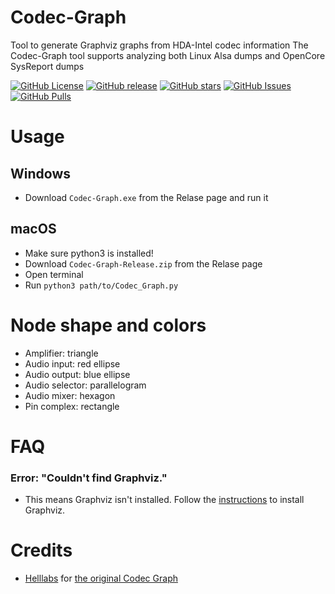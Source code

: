 # Codec-Graph

Tool to generate Graphviz graphs from HDA-Intel codec information
The Codec-Graph tool supports analyzing both Linux Alsa dumps and OpenCore SysReport dumps

[![GitHub License](https://img.shields.io/github/license/Core-i99/Codec-Graph?color=informational)](https://github.com/Core-i99/Codec-Graph/blob/main/LICENSE)
[![GitHub release](https://img.shields.io/github/release/Core-i99/Codec-Graph)](https://GitHub.com/Core-i99/Codec-Graph/releases/)
[![GitHub stars](https://img.shields.io/github/stars/Core-i99/Codec-Graph)](https://GitHub.com/Core-i99/Codec-Graph/stargazers/)
[![GitHub Issues](https://img.shields.io/github/issues/Core-i99/Codec-Graph?color=informational)](https://github.com/Core-i99/Codec-Graph/issues)
[![GitHub Pulls](https://img.shields.io/github/issues-pr/Core-i99/Codec-Graph?style=flat-square&color=informational)](https://GitHub.com/Core-i99/Codec-Graph/pull/)

# Usage

## Windows

- Download `Codec-Graph.exe` from the Relase page and run it

## macOS

- Make sure python3 is installed!
- Download `Codec-Graph-Release.zip` from the Relase page
- Open terminal
- Run `python3 path/to/Codec_Graph.py`

# Node shape and colors

- Amplifier: triangle
- Audio input: red ellipse
- Audio output: blue ellipse
- Audio selector: parallelogram
- Audio mixer: hexagon
- Pin complex: rectangle

# FAQ

### Error: "Couldn't find Graphviz."

- This means Graphviz isn't installed. Follow the [instructions](https://github.com/Core-i99/Codec-Graph/blob/main/Graphviz%20Instructions.md) to install Graphviz.

# Credits

- [Helllabs](http://helllabs.org) for [the original Codec Graph](http://helllabs.org/codecgraph/)
